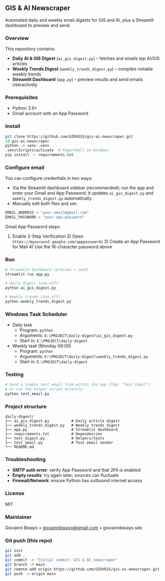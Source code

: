 ## GIS & AI Newscraper

Automated daily and weekly email digests for GIS and AI, plus a Streamlit dashboard to preview and send.

### Overview

This repository contains:
- **Daily AI & GIS Digest** (`ai_gis_digest.py`) – fetches and emails top AI/GIS articles
- **Weekly Trends Digest** (`weekly_trends_digest.py`) – compiles notable weekly trends
- **Streamlit Dashboard** (`app.py`) – preview results and send emails interactively

### Prerequisites
- Python 3.9+
- Gmail account with an App Password

### Install
```bash
git clone https://github.com/GIOVESS/gis-ai-newscraper.git
cd gis-ai-newscraper
python -m venv .venv
.venv\Scripts\activate  # PowerShell on Windows
pip install -r requirements.txt
```

### Configure email
You can configure credentials in two ways:
- Via the Streamlit dashboard sidebar (recommended): run the app and enter your Gmail and App Password; it updates `ai_gis_digest.py` and `weekly_trends_digest.py` automatically.
- Manually edit both files and set:
```python
EMAIL_ADDRESS = "your.email@gmail.com"
EMAIL_PASSWORD = "your-app-password"
```

Gmail App Password steps:
1) Enable 2-Step Verification  2) Open `https://myaccount.google.com/apppasswords`  3) Create an App Password for Mail  4) Use the 16-character password above

### Run
```bash
# Streamlit dashboard (preview + send)
streamlit run app.py

# Daily digest (one-off)
python ai_gis_digest.py

# Weekly trends (one-off)
python weekly_trends_digest.py
```

### Windows Task Scheduler
- Daily task
  - Program: `python`
  - Arguments: `E:\PROJECT\daily-digest\ai_gis_digest.py`
  - Start in: `E:\PROJECT\daily-digest`
- Weekly task (Monday 08:00)
  - Program: `python`
  - Arguments: `E:\PROJECT\daily-digest\weekly_trends_digest.py`
  - Start in: `E:\PROJECT\daily-digest`

### Testing
```bash
# Send a simple test email from within the app (Tab: "Test Email")
# or run the helper script directly:
python test_email.py
```

### Project structure
```
daily-digest/
├── ai_gis_digest.py          # Daily article digest
├── weekly_trends_digest.py   # Weekly trends digest
├── app.py                    # Streamlit dashboard
├── requirements.txt          # Dependencies
├── test_digest.py            # Helpers/tests
├── test_email.py             # Test email sender
└── README.md
```

### Troubleshooting
- **SMTP auth error**: verify App Password and that 2FA is enabled
- **Empty results**: try again later; sources can fluctuate
- **Firewall/Network**: ensure Python has outbound internet access

### License
MIT

### Maintainer
Giovanni Bwayo • giovannibwayo@gmail.com • giovannibwayo.site

### Git push (this repo)
```bash
git init
git add .
git commit -m "Initial commit: GIS & AI newscraper"
git branch -M main
git remote add origin https://github.com/GIOVESS/gis-ai-newscraper.git
git push -u origin main
```


